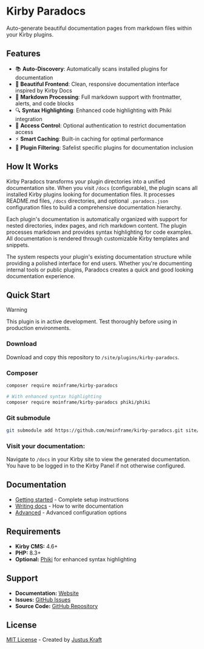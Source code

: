 # Kirby Paradocs

Auto-generate beautiful documentation pages from markdown files within your Kirby plugins.

## Features

- 📚 **Auto-Discovery**: Automatically scans installed plugins for documentation
- 🎨 **Beautiful Frontend**: Clean, responsive documentation interface inspired by Kirby Docs
- 📝 **Markdown Processing**: Full markdown support with frontmatter, alerts, and code blocks
- 🔍 **Syntax Highlighting**: Enhanced code highlighting with Phiki integration
- 🔐 **Access Control**: Optional authentication to restrict documentation access
- ⚡ **Smart Caching**: Built-in caching for optimal performance
- 🎯 **Plugin Filtering**: Safelist specific plugins for documentation inclusion

## How It Works

Kirby Paradocs transforms your plugin directories into a unified documentation site. When you visit `/docs` (configurable), the plugin scans all installed Kirby plugins looking for documentation files. It processes README.md files, `/docs` directories, and optional `.paradocs.json` configuration files to build a comprehensive documentation hierarchy.

Each plugin's documentation is automatically organized with support for nested directories, index pages, and rich markdown content. The plugin processes markdown and provides syntax highlighting for code examples. All documentation is rendered through customizable Kirby templates and snippets.

The system respects your plugin's existing documentation structure while providing a polished interface for end users. Whether you're documenting internal tools or public plugins, Paradocs creates a quick and good looking documentation experience.

## Quick Start

> [!WARNING]
> This plugin is in active development. Test thoroughly before using in production environments.


### Download

Download and copy this repository to `/site/plugins/kirby-paradocs`.

### Composer

```bash
composer require moinframe/kirby-paradocs

# With enhanced syntax highlighting
composer require moinframe/kirby-paradocs phiki/phiki
```

### Git submodule

```sh
git submodule add https://github.com/moinframe/kirby-paradocs.git site/plugins/kirby-paradocs
```

### Visit your documentation:
Navigate to `/docs` in your Kirby site to view the generated documentation. You have to be logged in to the Kirby Panel if not otherwise configured.

## Documentation

- [Getting started](https://moinfra.me/docs/moinframe-kirby-paradocs/01-getting-started) - Complete setup instructions
- [Writing docs](https://moinfra.me/docs/moinframe-kirby-paradocs/02-write-docs) - How to write documentation
- [Advanced](https://moinfra.me/docs/moinframe-kirby-paradocs/03-advanced) - Advanced configuration options

## Requirements

- **Kirby CMS:** 4.6+
- **PHP:** 8.3+
- **Optional:** [Phiki](https://github.com/phiki/phiki) for enhanced syntax highlighting

## Support

- **Documentation:** [Website](https://moinfra.me/docs/moinframe-kirby-paradocs)
- **Issues:** [GitHub Issues](https://github.com/moinframe/kirby-paradocs/issues)
- **Source Code:** [GitHub Repository](https://github.com/moinframe/kirby-paradocs)

## License

[MIT License](LICENSE.md) - Created by [Justus Kraft](https://moinfra.me)
